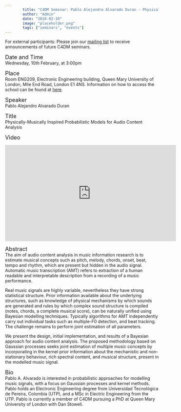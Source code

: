 ```yaml
---
        title: "C4DM Seminar: Pablo Alejandro Alvarado Duran - Physically-Musically Inspired Probabilistic Models for Audio Content Analysis"
        author: "Admin"
        date: "2016-02-10"
        image: "placeholder.png"
        tags: ["seminars", "events"]
---
```


<p>For external participants: Please join our <a href="/seminars.html">mailing list</a> to receive announcements of future C4DM seminars.</p>


<span style="font-size: 130%;">Date and Time</span></br>
Wednesday, 10th February, at 3:00pm

<span style="font-size: 130%;">Place</span></br>
Room ENG209, Electronic Engineering building, Queen Mary University of London, Mile End Road, London E1 4NS. Information on how to access the school can be found at <a href="http://www.eecs.qmul.ac.uk/contact-us/">here</a>.

<span style="font-size: 130%;">Speaker</span></br>
Pablo Alejandro Alvarado Duran

<span style="font-size: 130%;">Title</span></br>
Physically-Musically Inspired Probabilistic Models for Audio Content Analysis

<span style="font-size: 130%;">Video</span></br>
<iframe width="560" height="315" src="https://www.youtube.com/embed/H7O72q5wBdc?rel=0" frameborder="0" allowfullscreen></iframe>

<span style="font-size: 130%;">Abstract</span></br>
The aim of audio content analysis in music information research is to estimate musical concepts such as pitch, melody, chords, onset, beat, tempo and rhythm, which are present but hidden in the audio signal. Automatic music transcription (AMT) refers to extraction of a human readable and interpretable description from a recording of a music performance.

Real music signals are highly variable, nevertheless they have strong statistical structure. Prior information available about the underlying structures, such as knowledge of physical mechanisms by which sounds are generated and rules by which complex sound structure is compiled (notes, chords, a complete musical score), can be naturally unified using Bayesian modelling techniques. Typically algorithms for AMT independently carry out individual tasks such as multiple-F0 detection, and beat tracking. The challenge remains to perform joint estimation of all parameters.

We present the design, initial implementation, and results of a Bayesian approach for audio content analysis. The proposed methodology based on Gaussian processes seeks joint estimation of multiple music concepts by incorporating in the kernel prior information about the mechanistic and non-stationary behaviour, rich spectral content, and musical structure, present in the modelled music signal. 

<span style="font-size: 130%;">Bio</span></br>
Pablo A. Alvarado is interested in probabilistic approaches for modelling music signals, with a focus on Gaussian processes and kernel methods. Pablo holds an Electronic Engineering degree from Universidad Tecnológica de Pereira, Colombia (UTP), and a MSc in Electric Engineering from the UTP. Pablo is currently a member of C4DM pursuing a PhD at Queen Mary University of London with Dan Stowell.
